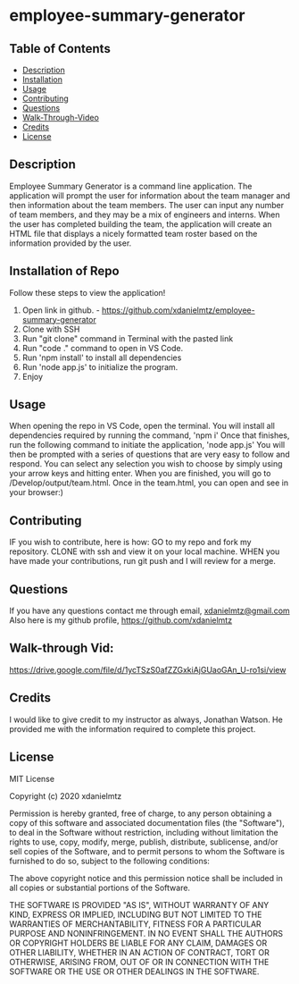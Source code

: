 # employee-summary-generator




## Table of Contents 
* [Description](#description)
* [Installation](#installation-of-repo)
* [Usage](#usage)
* [Contributing](#contributing)
* [Questions](#questions)
* [Walk-Through-Video](#walk-through-vid)
* [Credits](#credits)
* [License](#license)



## Description 
Employee Summary Generator is a command line application. The application will prompt the user for information about the team manager and then information about the team members. The user can input any number of team members, and they may be a mix of engineers and interns. When the user has completed building the team, the application will create an HTML file that displays a nicely formatted team roster based on the information provided by the user. 



## Installation of Repo 
Follow these steps to view the application!
1. Open link in github. - https://github.com/xdanielmtz/employee-summary-generator
2. Clone with SSH
3. Run "git clone" command in Terminal with the pasted link
4. Run "code ." command to open in VS Code.
5. Run 'npm install' to install all dependencies 
6. Run 'node app.js' to initialize the program.
7. Enjoy



## Usage 
When opening the repo in VS Code, open the terminal. 
You will install all dependencies required by running the command, 'npm i'
Once that finishes, run the following command to initiate the application, 'node app.js'
You will then be prompted with a series of questions that are very easy to follow and respond. 
You can select any selection you wish to choose by simply using your arrow keys and hitting enter.
When you are finished, you will go to /Develop/output/team.html. 
Once in the team.html, you can open and see in your browser:)



## Contributing 
IF you wish to contribute, here is how:
GO to my repo and fork my repository.
CLONE with ssh and view it on your local machine.
WHEN you have made your contributions, run git push and I will review for a merge.



## Questions 
If you have any questions contact me through email, xdanielmtz@gmail.com
Also here is my github profile, https://github.com/xdanielmtz



## Walk-through Vid:
https://drive.google.com/file/d/1ycTSzS0afZZGxkiAjGUaoGAn_U-ro1si/view


## Credits 
I would like to give credit to my instructor as always, Jonathan Watson. He provided me with the information required to complete this project.



## License 
MIT License

Copyright (c) 2020 xdanielmtz

Permission is hereby granted, free of charge, to any person obtaining a copy
of this software and associated documentation files (the "Software"), to deal
in the Software without restriction, including without limitation the rights
to use, copy, modify, merge, publish, distribute, sublicense, and/or sell
copies of the Software, and to permit persons to whom the Software is
furnished to do so, subject to the following conditions:

The above copyright notice and this permission notice shall be included in all
copies or substantial portions of the Software.

THE SOFTWARE IS PROVIDED "AS IS", WITHOUT WARRANTY OF ANY KIND, EXPRESS OR
IMPLIED, INCLUDING BUT NOT LIMITED TO THE WARRANTIES OF MERCHANTABILITY,
FITNESS FOR A PARTICULAR PURPOSE AND NONINFRINGEMENT. IN NO EVENT SHALL THE
AUTHORS OR COPYRIGHT HOLDERS BE LIABLE FOR ANY CLAIM, DAMAGES OR OTHER
LIABILITY, WHETHER IN AN ACTION OF CONTRACT, TORT OR OTHERWISE, ARISING FROM,
OUT OF OR IN CONNECTION WITH THE SOFTWARE OR THE USE OR OTHER DEALINGS IN THE
SOFTWARE.